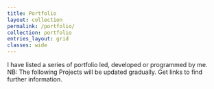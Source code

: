 ```yaml
---
title: Portfolio
layout: collection
permalink: /portfolio/
collection: portfolio
entries_layout: grid
classes: wide
---
```

I have listed a series of portfolio led, developed or programmed by me.<br>
NB: The following Projects will be updated gradually. Get links to find further information.
